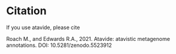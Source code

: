 # Citation

If you use atavide, please cite

Roach M., and Edwards R.A., 2021. Atavide: atavistic metagenome annotations. DOI: 10.5281/zenodo.5523912
